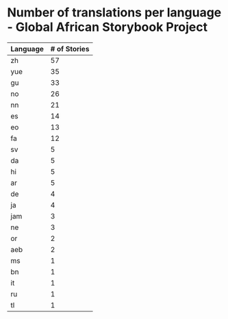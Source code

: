 # Number of translations per language - Global African Storybook Project

Language | # of Stories
-------- | ------------
zh | 57
yue | 35
gu | 33
no | 26
nn | 21
es | 14
eo | 13
fa | 12
sv | 5
da | 5
hi | 5
ar | 5
de | 4
ja | 4
jam | 3
ne | 3
or | 2
aeb | 2
ms | 1
bn | 1
it | 1
ru | 1
tl | 1
